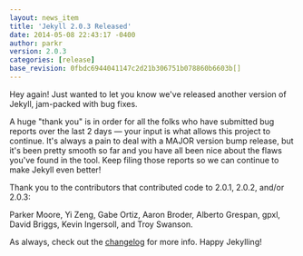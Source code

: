 ```yaml
---
layout: news_item
title: 'Jekyll 2.0.3 Released'
date: 2014-05-08 22:43:17 -0400
author: parkr
version: 2.0.3
categories: [release]
base_revision: 0fbdc6944041147c2d21b306751b078860b6603b[]
---
```


<!--original
---
layout: news_item
title: 'Jekyll 2.0.3 Released'
date: 2014-05-08 22:43:17 -0400
author: parkr
version: 2.0.3
categories: [release]
---
-->

Hey again! Just wanted to let you know we've released another version of Jekyll, jam-packed with bug fixes.

<!--original
Hey again! Just wanted to let you know we've released another version of Jekyll, jam-packed with bug fixes.
-->

A huge "thank you" is in order for all the folks who have submitted bug reports over the last 2 days &mdash; your input is what allows this project to continue. It's always a pain to deal with a MAJOR version bump release, but it's been pretty smooth so far and you have all been nice about the flaws you've found in the tool. Keep filing those reports so we can continue to make Jekyll even better!

<!--original
A huge "thank you" is in order for all the folks who have submitted bug reports over the last 2 days &mdash; your input is what allows this project to continue. It's always a pain to deal with a MAJOR version bump release, but it's been pretty smooth so far and you have all been nice about the flaws you've found in the tool. Keep filing those reports so we can continue to make Jekyll even better!
-->

Thank you to the contributors that contributed code to 2.0.1, 2.0.2, and/or 2.0.3:

<!--original
Thank you to the contributors that contributed code to 2.0.1, 2.0.2, and/or 2.0.3:
-->

Parker Moore, Yi Zeng, Gabe Ortiz, Aaron Broder, Alberto Grespan, gpxl, David Briggs, Kevin Ingersoll, and Troy Swanson.

<!--original
Parker Moore, Yi Zeng, Gabe Ortiz, Aaron Broder, Alberto Grespan, gpxl, David Briggs, Kevin Ingersoll, and Troy Swanson.
-->

As always, check out the [changelog](/docs/history/) for more info. Happy Jekylling!

<!--original
As always, check out the [changelog](/docs/history/) for more info. Happy Jekylling!
-->
